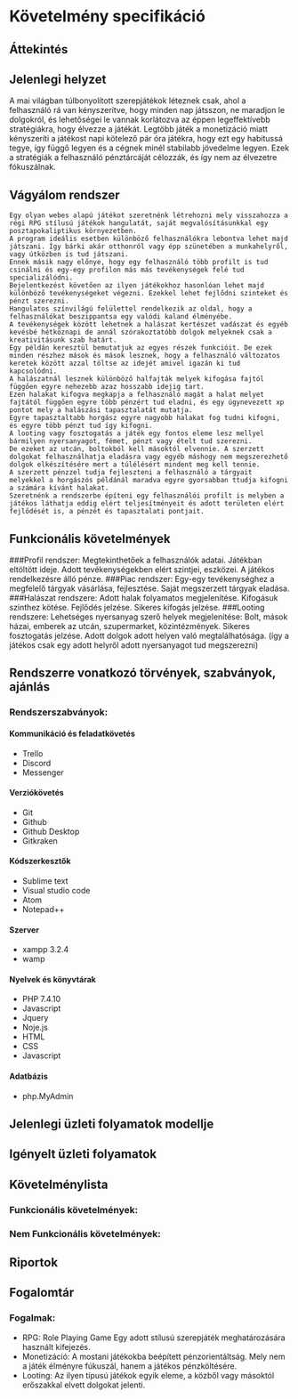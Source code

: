 

# Követelmény specifikáció

##  Áttekintés

## Jelenlegi helyzet
A mai világban túlbonyolított szerepjátékok léteznek csak, ahol a felhasználó rá van kényszerítve, 
hogy minden nap játsszon, ne maradjon le dolgokról, és lehetőségei le vannak korlátozva az éppen 
legeffektívebb stratégiákra, hogy élvezze a játékát. Legtöbb játék a monetizáció miatt kényszeríti 
a játékost napi kötelező pár óra játékra, hogy ezt egy habitussá tegye, így függő legyen és a cégnek 
minél stabilabb jövedelme legyen. Ezek a stratégiák a felhasználó pénztárcáját célozzák, és így nem 
az élvezetre fókuszálnak. 

## Vágyálom rendszer
	Egy olyan webes alapú játékot szeretnénk létrehozni mely visszahozza a régi RPG stílusú játékok hangulatát, saját megvalósításunkkal egy posztapokaliptikus környezetben. 
	A program ideális esetben különböző felhasználókra lebontva lehet majd játszani. Így bárki akár otthonról vagy épp szünetében a munkahelyről, vagy útközben is tud játszani. 
	Ennek másik nagy előnye, hogy egy felhasználó több profilt is tud csinálni és egy-egy profilon más más tevékenységek felé tud specializálódni. 
	Bejelentkezést követően az ilyen játékokhoz hasonlóan lehet majd különböző tevékenységeket végezni. Ezekkel lehet fejlődni szinteket és pénzt szerezni. 
	Hangulatos színvilágú felülettel rendelkezik az oldal, hogy a felhasználókat beszippantsa egy valódi kaland élményébe. 
	A tevékenységek között lehetnek a halászat kertészet vadászat és egyéb kevésbé hétköznapi de annál szórakoztatóbb dolgok melyeknek csak a kreativitásunk szab határt. 
	Egy példán keresztül bemutatjuk az egyes részek funkcióit. De ezek minden részhez mások és mások lesznek, hogy a felhasználó változatos keretek között azzal töltse az idejét amivel igazán ki tud kapcsolódni. 
	A halászatnál lesznek különböző halfajták melyek kifogása fajtól függően egyre nehezebb azaz hosszabb idejig tart. 
	Ezen halakat kifogva megkapja a felhasználó magát a halat melyet fajtától függően egyre több pénzért tud eladni, és egy úgynevezett xp pontot mely a halászási tapasztalatát mutatja.
	Egyre tapasztaltabb horgász egyre nagyobb halakat fog tudni kifogni, és egyre több pénzt tud így kifogni. 
	A looting vagy fosztogatás a játék egy fontos eleme lesz mellyel bármilyen nyersanyagot, fémet, pénzt vagy ételt tud szerezni. 
	De ezeket az utcán, boltokból kell másoktól elvennie. A szerzett dolgokat felhasználhatja eladásra vagy egyéb máshogy nem megszerezhető dolgok elkészítésére mert a túlélésért mindent meg kell tennie. 
	A szerzett pénzzel tudja fejleszteni a felhasználó a tárgyait melyekkel a horgászós példánál maradva egyre gyorsabban ttudja kifogni a számára kívánt halakat.
	Szeretnénk a rendszerbe építeni egy felhasználói profilt is melyben a játékos láthatja eddig elért teljesítményeit és adott területen elért fejlődését is, a pénzét és tapasztalati pontjait.

## Funkcionális követelmények
	
###Profil rendszer: 
		Megtekinthetőek a felhasználók adatai. 
		Játékban eltöltött ideje.
		Adott tevékenységekben elért szintjei, eszközei. 
		A játékos rendelkezésre álló pénze.
###Piac rendszer: 
		Egy-egy tevékenységhez a megfelelő tárgyak vásárlása, fejlesztése. 
		Saját megszerzett tárgyak eladása. 
###Halászat rendszere: 
			Adott halak folyamatos megjelenítése. 
			Kifogásuk szinthez kötése. 
			Fejlődés jelzése.
			Sikeres kifogás jelzése.
###Looting rendszere:
		Lehetséges nyersanyag szerő helyek megjelenítése: 
		Bolt, mások házai, emberek az utcán, szupermarket, közintézmények.
		Sikeres fosztogatás jelzése.
		Adott dolgok adott helyen való megtalálhatósága. 
		(így a játékos csak egy adott helyről adott nyersanyagot tud megszerezni)




## Rendszerre vonatkozó törvények, szabványok, ajánlás
### Rendszerszabványok:

#### Kommunikáció és feladatkövetés
- Trello
- Discord
- Messenger

#### Verziókövetés
- Git
- Github
- Github Desktop
- Gitkraken

#### Kódszerkesztők
- Sublime text
- Visual studio code
- Atom
- Notepad++

#### Szerver
- xampp 3.2.4
- wamp

#### Nyelvek és könyvtárak
- PHP 7.4.10
- Javascript
- Jquery
- Noje.js
- HTML
- CSS
- Javascript

#### Adatbázis
- php.MyAdmin

## Jelenlegi üzleti folyamatok modellje

## Igényelt üzleti folyamatok

## Követelménylista

### Funkcionális követelmények:

### Nem Funkcionális követelmények:

## Riportok

## Fogalomtár

### Fogalmak:
 - RPG: Role Playing Game Egy adott stílusú szerepjáték meghatározására használt kifejezés.
 - Monetizáció: A mostani játékokba beépített pénzorientáltság. Mely nem a játék élményre fúkuszál,
 				hanem a játékos pénzköltésére.
 - Looting: Az ilyen típusú játékok egyik eleme, a közből vagy másoktól erőszakkal elvett dolgokat jelenti.
	
